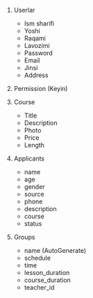 <!-- MVP - Minumum Viable Product - minimum ishlaydigan product-->

1. Userlar

   - Ism sharifi
   - Yoshi
   - Raqami
   - Lavozimi
   - Password
   - Email
   - Jinsi
   - Address

2. Permission (Keyin)

3. Course

   - Title
   - Description
   - Photo
   - Price
   - Length

4. Applicants

   - name
   - age
   - gender
   - source
   - phone
   - description
   - course
   - status

5. Groups
   - name (AutoGenerate)
   - schedule
   - time
   - lesson_duration
   - course_duration
   - teacher_id
